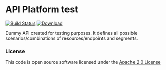 # API Platform test

[![Build Status](https://travis-ci.org/hmrc/api-platform-test.svg)](https://travis-ci.org/hmrc/api-platform-test) [ ![Download](https://api.bintray.com/packages/hmrc/releases/api-platform-test/images/download.svg) ](https://bintray.com/hmrc/releases/api-platform-test/_latestVersion)

Dummy API created for testing purposes.
It defines all possible scenarios/combinations of resources/endpoints and segments.

### License

This code is open source software licensed under the [Apache 2.0 License]("http://www.apache.org/licenses/LICENSE-2.0.html")
